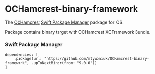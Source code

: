 # OCHamcrest-binary-framework

The [OCHamcrest](https://github.com/hamcrest/OCHamcrest) [Swift Package Manager](https://www.swift.org/package-manager) package for iOS.

Package contains binary target with OCHamcrest XCFramework Bundle.

### Swift Package Manager
```
dependencies: [
    .package(url: "https://github.com/mtywoniuk/OCHamcrest-binary-framework", .upToNextMinor(from: "9.0.0"))
]
```
